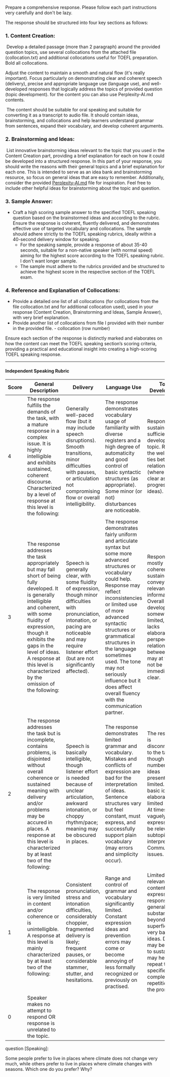 Prepare a comprehensive response. Please follow each part instructions very carefully and don't be lazy.

The response should be structured into four key sections as follows:

### 1. Content Creation:

​	Develop a detailed passage (more than 2 paragraph) around the provided question topics, use several collocations from the attached file (collocation.txt) and additional collocations useful for TOEFL preparation. Bold all collocations.

Adjust the content to maintain a smooth and natural flow (it's really important). Focus particularly on demonstrating clear and coherent speech (delivery), precise and appropriate language use (language use), and well-developed responses that logically address the topics of provided question (topic development). for the content you can also use Perplexity-AI.md contents.

​	The content should be suitable for oral speaking and suitable for converting it as a transcript to audio file. It should contain ideas, brainstorming, and collocations and help learners understand grammar from sentences, expand their vocabulary, and develop coherent arguments.

### 2. Brainstorming and Ideas:

​	List innovative brainstorming ideas relevant to the topic that you used in the Content Creation part, providing a brief explanation for each on how it could be developed into a structured response. In this part of your response, you should write the reasons with their general topics and a brief explanation for each one. This is intended to serve as an idea bank and brainstorming resource, so focus on general ideas that are easy to remember. Additionally, consider the provided [Perplexity-AI.md](https://chatgpt.com/Perplexity-AI.md) file for inspiration. Feel free to include other helpful ideas for brainstorming about the topic and question.

### 3. Sample Answer:

- Craft a high scoring sample answer to the specified TOEFL speaking question based on the brainstormed ideas and according to the rubric. Ensure the response is coherent, fluently delivered, and demonstrates effective use of targeted vocabulary and collocations. The sample should adhere strictly to the TOEFL speaking rubrics, ideally within a 40-second delivery window for speaking.
  - For the speaking sample, provide a response of about 35-40 seconds, suitable for a non-native speaker (with normal speed) aiming for the highest score according to the TOEFL speaking rubric. I don't want longer sample.
  - The sample must adhere to the rubrics provided and be structured to achieve the highest score in the respective section of the TOEFL exam.

### 4. Reference and Explanation of Collocations:

- Provide a detailed one list of all collocations (for collocations from the file collocation.txt and for additional collocation used), used in your response (Content Creation, Brainstorming and Ideas, Sample Answer), with very brief explanation. 
- Provide another list of collocations from file I provided with their number in the provided file.  - collocation (row number)

Ensure each section of the response is distinctly marked and elaborates on how the content can meet the TOEFL speaking section’s scoring criteria, providing a practical and educational insight into creating a high-scoring TOEFL speaking response.

___

#### Independent Speaking Rubric

| Score | General Description                                          | Delivery                                                     | Language Use                                                 | Topic Development                                            |
| ----- | ------------------------------------------------------------ | ------------------------------------------------------------ | ------------------------------------------------------------ | ------------------------------------------------------------ |
| 4     | The response fulfills the demands of the task, with a mature response in a complex issue. It is highly intelligible and exhibits sustained, coherent discourse. Characterized by a level of response at this level is the following: | Generally well-paced flow (but it may include speech disruptions). Smooth transitions, minor difficulties with pauses, or articulation not compromising flow or overall intelligibility. | The response demonstrates vocabulary usage of familiarity with diverse registers and a high degree of automaticity and good control of basic syntactic structures (as appropriate). Some minor (or not) disturbances are noticeable. | Response is sustained and sufficient to develop the topic. Reveals the well-linked ties between relationships (where it's clear as progression of ideas). |
| 3     | The response addresses the task appropriately but may fall short of being fully developed. It is generally intelligible and coherent, with some fluidity of expression, though it exhibits the gaps in the level of ideas. A response at this level is characterized by the omission of the following: | Speech is generally clear, with some fluidity of expression, though minor difficulties with pronunciation, intonation, or pacing are noticeable and may require listener effort (but are not significantly affected). | The response demonstrates fairly uniform and articulate syntax but some more advanced structures or vocabulary could help. Response may reflect inconsistencies or limited use of more advanced syntactic structures or grammatical structures in the language sometimes used. The tone may not seriously influence but it does affect overall fluency with the communication partner. | Response is mostly coherent and sustained and conveys relevant information. Overall development is somewhat limited, usually lacks elaboration, or perspective relationships between ideas may at times not be immediately clear. |
| 2     | The response addresses the task but is incomplete, contains problems, is disjointed without overall coherence or sustained meaning with delivery and/or problems may be accured in places. A response at this level is characterized by at least two of the following: | Speech is basically intelligible, though listener effort is needed because of unclear articulation, awkward intonation, or choppy rhythm/pace; meaning may be obscured in places. | The response demonstrates limited grammar and vocabulary. Mistakes and conflicts of expression are bad for the interpretation of ideas. Sentence structures vary but feel constant, must express, and successfully support plain vocabulary (may errors and simplicity occur). | The response is disconnected to the task, though the number of ideas presented are limited. Mostly basic ideas is elaborated with limited support. At times vaguely expressed may be relevant to subtopic or interpretations. Communication issues. |
| 1     | The response is very limited in content and/or coherence or is unintelligible. A response at this level is mainly characterized by at least two of the following: | Consistent pronunciation, stress and intonation difficulties, considerably choppier, fragmented delivery is likely; frequent pauses, or considerable stammer, stutter, and hesitations. | Range and control of grammar and vocabulary significantly limited. Constant expression ideas and prevention errors may come or become annoying of less formally recognized or previously on practised. | Limited relevant content is expressed. The response generally lacks substance beyond superficial or very basic ideas. Depends may be unable to sustain and may heavily repeat the task specified to complete on repetition of the prompt. |
| 0     | Speaker makes no attempt to respond OR response is unrelated to the topic. |                                                              |                                                              |                                                              |

question [Speaking]:


Some people prefer to live in places where climate does not change very much, while others prefer to live in places where climate changes with seasons. Which one do you prefer? Why? 